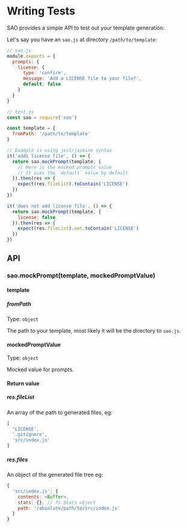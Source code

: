 # Writing Tests

SAO provides a simple API to test out your template generation:

Let's say you have an `sao.js` at directory `/path/to/template`:

```js
// sao.js
module.exports = {
  prompts: {
    license: {
      type: 'confirm',
      message: 'Add a LICENSE file to your file?',
      default: false
    }
  }
}
```

```js
// test.js
const sao = require('sao')

const template = {
  fromPath: '/path/to/template'
}

// Example is using jest/jasmine syntax
it('adds license file', () => {
  return sao.mockPrompt(template, {
    // Here is the mocked prompts value
    // It uses the `default` value by default
  }).then(res => {
    expect(res.fileList).toContain('LICENSE')
  })
})

it('does not add license file', () => {
  return sao.mockPrompt(template, {
    license: false
  }).then(res => {
    expect(res.fileList).not.toContain('LICENSE')
  })
})
```

## API

### sao.mockPrompt(template, mockedPromptValue)

#### template

##### fromPath

Type: `object`

The path to your template, most likely it will be the directory to `sao.js`.

#### mockedPromptValue

Type: `object`

Mocked value for prompts.

#### Return value

##### res.fileList

An array of the path to generated files, eg:

```js
[
  'LICENSE',
  '.gitignore',
  'src/index.js'
]
```

##### res.files

An object of the generated file tree eg:

```js
{
  'src/index.js': {
    contents: <Buffer>,
    stats: {}, // fs.Stats object
    path: '/absolute/path/to/src/index.js'
  }
}
```
